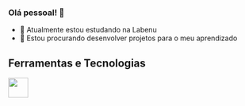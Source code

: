 ### Olá pessoal! 👋

- 🌱 Atualmente estou estudando na Labenu 
- 👯 Estou procurando desenvolver projetos para o meu aprendizado

## Ferramentas e Tecnologias
<img src="https://cdn.jsdelivr.net/gh/devicons/devicon/icons/git/git-original.svg" width="40" height="40"/>
